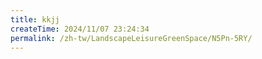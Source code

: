```yaml
---
title: kkjj
createTime: 2024/11/07 23:24:34
permalink: /zh-tw/LandscapeLeisureGreenSpace/N5Pn-5RY/
---
```

